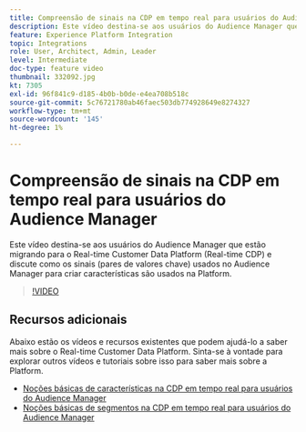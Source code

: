 ```yaml
---
title: Compreensão de sinais na CDP em tempo real para usuários do Audience Manager
description: Este vídeo destina-se aos usuários do Audience Manager que estão migrando para o Real-time Customer Data Platform (Real-time CDP) e discute como os sinais (pares de valores chave) usados no Audience Manager para criar características são usados na Platform.
feature: Experience Platform Integration
topic: Integrations
role: User, Architect, Admin, Leader
level: Intermediate
doc-type: feature video
thumbnail: 332092.jpg
kt: 7305
exl-id: 96f841c9-d185-4b0b-b0de-e4ea708b518c
source-git-commit: 5c76721780ab46faec503db774928649e8274327
workflow-type: tm+mt
source-wordcount: '145'
ht-degree: 1%

---
```


# Compreensão de sinais na CDP em tempo real para usuários do Audience Manager

Este vídeo destina-se aos usuários do Audience Manager que estão migrando para o Real-time Customer Data Platform (Real-time CDP) e discute como os sinais (pares de valores chave) usados no Audience Manager para criar características são usados na Platform.

>[!VIDEO](https://video.tv.adobe.com/v/332092/?quality=12&learn=on)

## Recursos adicionais

Abaixo estão os vídeos e recursos existentes que podem ajudá-lo a saber mais sobre o Real-time Customer Data Platform. Sinta-se à vontade para explorar outros vídeos e tutoriais sobre isso para saber mais sobre a Platform.

* [Noções básicas de características na CDP em tempo real para usuários do Audience Manager](https://experienceleague.adobe.com/docs/audience-manager-learn/tutorials/other-integrations/integrating-with-rtcdp/rtcdp-traits-for-aam-users.html?lang=en#other-integrations)
* [Noções básicas de segmentos na CDP em tempo real para usuários do Audience Manager](https://experienceleague.adobe.com/docs/audience-manager-learn/tutorials/other-integrations/integrating-with-rtcdp/rtcdp-segments-for-aam-users.html?lang=en#other-integrations)
